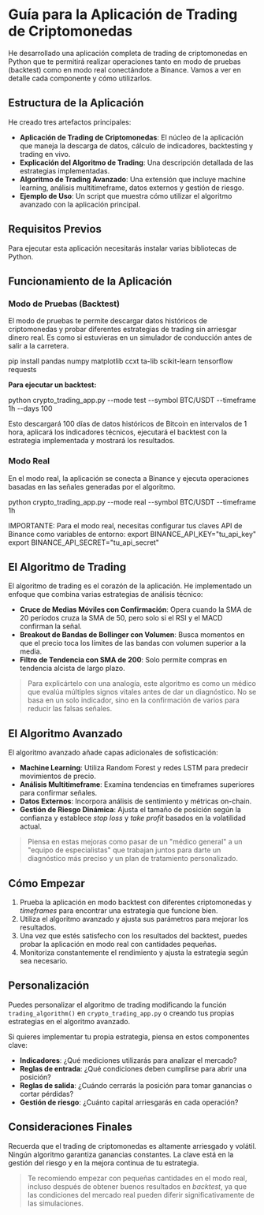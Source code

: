 # Guía para la Aplicación de Trading de Criptomonedas

He desarrollado una aplicación completa de trading de criptomonedas en Python que te permitirá realizar operaciones tanto en modo de pruebas (backtest) como en modo real conectándote a Binance. Vamos a ver en detalle cada componente y cómo utilizarlos.

## Estructura de la Aplicación

He creado tres artefactos principales:

- **Aplicación de Trading de Criptomonedas**: El núcleo de la aplicación que maneja la descarga de datos, cálculo de indicadores, backtesting y trading en vivo.
- **Explicación del Algoritmo de Trading**: Una descripción detallada de las estrategias implementadas.
- **Algoritmo de Trading Avanzado**: Una extensión que incluye machine learning, análisis multitimeframe, datos externos y gestión de riesgo.
- **Ejemplo de Uso**: Un script que muestra cómo utilizar el algoritmo avanzado con la aplicación principal.

## Requisitos Previos

Para ejecutar esta aplicación necesitarás instalar varias bibliotecas de Python.

## Funcionamiento de la Aplicación

### Modo de Pruebas (Backtest)

El modo de pruebas te permite descargar datos históricos de criptomonedas y probar diferentes estrategias de trading sin arriesgar dinero real. Es como si estuvieras en un simulador de conducción antes de salir a la carretera.

pip install pandas numpy matplotlib ccxt ta-lib scikit-learn tensorflow requests

**Para ejecutar un backtest:**

python crypto_trading_app.py --mode test --symbol BTC/USDT --timeframe 1h --days 100

Esto descargará 100 días de datos históricos de Bitcoin en intervalos de 1 hora, aplicará los indicadores técnicos, ejecutará el backtest con la estrategia implementada y mostrará los resultados.

### Modo Real

En el modo real, la aplicación se conecta a Binance y ejecuta operaciones basadas en las señales generadas por el algoritmo.

python crypto_trading_app.py --mode real --symbol BTC/USDT --timeframe 1h

IMPORTANTE: Para el modo real, necesitas configurar tus claves API de Binance como variables de entorno:
export BINANCE_API_KEY="tu_api_key"
export BINANCE_API_SECRET="tu_api_secret"

## El Algoritmo de Trading

El algoritmo de trading es el corazón de la aplicación. He implementado un enfoque que combina varias estrategias de análisis técnico:

- **Cruce de Medias Móviles con Confirmación**: Opera cuando la SMA de 20 períodos cruza la SMA de 50, pero solo si el RSI y el MACD confirman la señal.
- **Breakout de Bandas de Bollinger con Volumen**: Busca momentos en que el precio toca los límites de las bandas con volumen superior a la media.
- **Filtro de Tendencia con SMA de 200**: Solo permite compras en tendencia alcista de largo plazo.

> Para explicártelo con una analogía, este algoritmo es como un médico que evalúa múltiples signos vitales antes de dar un diagnóstico. No se basa en un solo indicador, sino en la confirmación de varios para reducir las falsas señales.

## El Algoritmo Avanzado

El algoritmo avanzado añade capas adicionales de sofisticación:

- **Machine Learning**: Utiliza Random Forest y redes LSTM para predecir movimientos de precio.
- **Análisis Multitimeframe**: Examina tendencias en timeframes superiores para confirmar señales.
- **Datos Externos**: Incorpora análisis de sentimiento y métricas on-chain.
- **Gestión de Riesgo Dinámica**: Ajusta el tamaño de posición según la confianza y establece *stop loss* y *take profit* basados en la volatilidad actual.

> Piensa en estas mejoras como pasar de un "médico general" a un "equipo de especialistas" que trabajan juntos para darte un diagnóstico más preciso y un plan de tratamiento personalizado.

## Cómo Empezar

1. Prueba la aplicación en modo backtest con diferentes criptomonedas y *timeframes* para encontrar una estrategia que funcione bien.
2. Utiliza el algoritmo avanzado y ajusta sus parámetros para mejorar los resultados.
3. Una vez que estés satisfecho con los resultados del backtest, puedes probar la aplicación en modo real con cantidades pequeñas.
4. Monitoriza constantemente el rendimiento y ajusta la estrategia según sea necesario.

## Personalización

Puedes personalizar el algoritmo de trading modificando la función `trading_algorithm()` en `crypto_trading_app.py` o creando tus propias estrategias en el algoritmo avanzado.

Si quieres implementar tu propia estrategia, piensa en estos componentes clave:

- **Indicadores**: ¿Qué mediciones utilizarás para analizar el mercado?
- **Reglas de entrada**: ¿Qué condiciones deben cumplirse para abrir una posición?
- **Reglas de salida**: ¿Cuándo cerrarás la posición para tomar ganancias o cortar pérdidas?
- **Gestión de riesgo**: ¿Cuánto capital arriesgarás en cada operación?

## Consideraciones Finales

Recuerda que el trading de criptomonedas es altamente arriesgado y volátil. Ningún algoritmo garantiza ganancias constantes. La clave está en la gestión del riesgo y en la mejora continua de tu estrategia.

> Te recomiendo empezar con pequeñas cantidades en el modo real, incluso después de obtener buenos resultados en *backtest*, ya que las condiciones del mercado real pueden diferir significativamente de las simulaciones.
